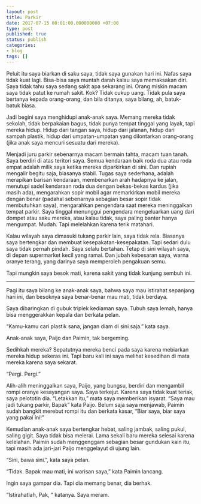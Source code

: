 ```yaml
---
layout: post
title: Parkir
date: 2017-07-15 00:01:00.000000000 +07:00
type: post
published: true
status: publish
categories:
- blog
tags: []
---
```


Peluit itu saya biarkan di saku saya, tidak saya gunakan hari ini. Nafas saya tidak kuat lagi. Bisa-bisa saya muntah darah kalau saya memaksakan diri. Saya tidak tahu saya sedang sakit apa sekarang ini. Orang miskin macam saya tidak patut ke rumah sakit. Kok? Tidak cukup uang. Tidak pula saya bertanya kepada orang-orang, dan bila ditanya, saya bilang, ah, batuk-batuk biasa.

Jadi begini saya menghidupi anak-anak saya. Memang mereka tidak sekolah, tidak berpakaian bagus, tidak punya tempat tinggal yang layak, tapi mereka hidup. Hidup dari tangan saya, hidup dari jalanan, hidup dari sampah plastik, hidup dari umpatan-umpatan yang dilontarkan orang-orang (jika anak saya mencuri sesuatu dari mereka).

Menjadi juru parkir sebenarnya macam bermain tahta, macam tuan tanah. Saya berdiri di atas teritori saya. Semua kendaraan baik roda dua atau roda empat adalah milik saya ketika mereka diparkirkan di sini. Dan rupiah mengalir begitu saja, biasanya stabil. Tugas saya sederhana, adalah merapikan barisan kendaraan, membenarkan arah hadapnya ke jalan, menutupi sadel kendaraan roda dua dengan bekas-bekas kardus (jika masih ada), mengarahkan sopir mobil agar memarkirkan mobil mereka dengan benar (padahal sebenarnya sebagian besar sopir tidak membutuhkan saya), mengarahkan pengendara saat mereka meninggalkan tempat parkir. Saya tinggal menunggui pengendara mengeluarkan uang dari dompet atau saku mereka, atau kalau tidak, saya paling banter hanya mengumpat. Mudah. Tapi melelahkan karena terik matahari.

Kalau wilayah saya dimasuki tukang parkir lain, saya tidak rela. Biasanya saya bertengkar dan membuat kesepakatan-kesepakatan. Tapi sedari dulu saya tidak pernah pindah. Saya selalu bertahan. Tetap di sini wilayah saya, di depan supermarket kecil yang ramai. Dan jubah kebesaran saya, warna oranye terang, yang darinya saya memperoleh pengakuan semu.

Tapi mungkin saya besok mati, karena sakit yang tidak kunjung sembuh ini.

- - -

Pagi itu saya bilang ke anak-anak saya, bahwa saya mau istirahat sepanjang hari ini, dan besoknya saya benar-benar mau mati, tidak berdaya.

Saya dibaringkan di gubuk triplek kediaman saya. Tubuh saya lemah, hanya bisa menggerakkan kepala dan berkata pelan.

“Kamu-kamu cari plastik sana, jangan diam di sini saja.” kata saya.

Anak-anak saya, Paijo dan Paimin, tak bergeming.

Sedihkah mereka? Sepatutnya mereka benci pada saya karena mebiarkan mereka hidup sekeras ini. Tapi baru kali ini saya melihat kesedihan di mata mereka karena saya sekarat.

“Pergi. Pergi.”

Alih-alih meninggalkan saya, Paijo, yang bungsu, berdiri dan mengambil rompi oranye kesayangan saya. Saya terkejut. Karena saya tidak kuat teriak, saya pelototin dia. “Letakkan itu,” mata saya memberikan isyarat.
“Saya mau jadi tukang parkir, Bapak” kata Paijo. Belum saja saya menjawab, Paimin sudah bangkit merebut rompi itu dan berkata kasar, “Biar saya, biar saya yang pakai ini!”

Kemudian anak-anak saya bertengkar hebat, saling jambak, saling pukul, saling gigit. Saya tidak bisa melerai. Lama sekali baru mereka selesai karena kelelahan. Paimin sudah menggenggam sebagian besar gundukan kain itu, tapi masih ada jari-jari Paijo menggelayut di ujung lain.

“Sini, bawa sini.”, kata saya pelan.

“Tidak. Bapak mau mati, ini warisan saya,” kata Paimin lancang.

Ingin saya gampar dia. Tapi dia memang benar, dia berhak.

“Istirahatlah, Pak, “ katanya. Saya meram.

